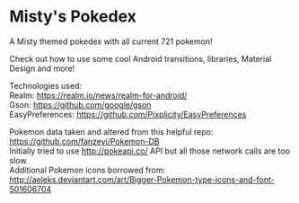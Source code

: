 # Misty's Pokedex
A Misty themed pokedex with all current 721 pokemon!

Check out how to use some cool Android transitions, libraries, Material Design and more!

Technologies used:<br />
Realm: https://realm.io/news/realm-for-android/ <br />
Gson: https://github.com/google/gson <br />
EasyPreferences: https://github.com/Pixplicity/EasyPreferences <br />

Pokemon data taken and altered from this helpful repo: https://github.com/fanzeyi/Pokemon-DB  <br />
Initially tried to use http://pokeapi.co/ API but all those network calls are too slow.  <br />
Additional Pokemon icons borrowed from: http://aeleks.deviantart.com/art/Bigger-Pokemon-type-icons-and-font-501606704
